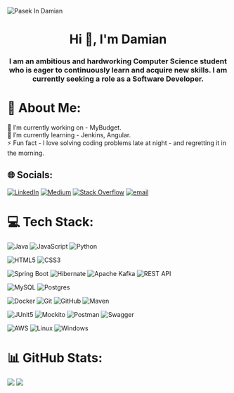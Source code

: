 ![Pasek In Damian](https://github.com/user-attachments/assets/9c0b2a40-9cd2-49a8-a252-da9faf5217f1)

<h1 align="center">Hi 👋, I'm Damian</h1>
<h3 align="center">I am an ambitious and hardworking Computer Science student who is eager to continuously learn and acquire new skills. I am currently seeking a role as a Software Developer.</h3>

# 💫 About Me:
:wrench: I’m currently working on - MyBudget.<br>
:green_book: I’m currently learning - Jenkins, Angular.<br>
⚡ Fun fact - I love solving coding problems late at night - and regretting it in the morning.


## 🌐 Socials:
[![LinkedIn](https://img.shields.io/badge/LinkedIn-%230077B5.svg?logo=linkedin&logoColor=white)](https://linkedin.com/in/damiankwcn) [![Medium](https://img.shields.io/badge/Medium-12100E?logo=medium&logoColor=white)](https://medium.com/@damian.kwiecien) [![Stack Overflow](https://img.shields.io/badge/-Stackoverflow-FE7A16?logo=stack-overflow&logoColor=white)](https://stackoverflow.com/users/30948032) [![email](https://img.shields.io/badge/Email-D14836?logo=gmail&logoColor=white)](mailto:damian.kwiecien@outlook.com) 

# 💻 Tech Stack:

![Java](https://img.shields.io/badge/java-%23ED8B00.svg?style=for-the-badge&logo=openjdk&logoColor=white)
![JavaScript](https://img.shields.io/badge/javascript-%23323330.svg?style=for-the-badge&logo=javascript&logoColor=%23F7DF1E)
![Python](https://img.shields.io/badge/python-3670A0?style=for-the-badge&logo=python&logoColor=ffdd54)

![HTML5](https://img.shields.io/badge/html5-E34F26.svg?style=for-the-badge&logo=html5&logoColor=white)
![CSS3](https://img.shields.io/badge/css3-1572B6.svg?style=for-the-badge&logo=css3&logoColor=white)

![Spring Boot](https://img.shields.io/badge/spring--boot-6DB33F.svg?style=for-the-badge&logo=springboot&logoColor=white)
![Hibernate](https://img.shields.io/badge/Hibernate-59666C?style=for-the-badge&logo=Hibernate&logoColor=white)
![Apache Kafka](https://img.shields.io/badge/Apache%20Kafka-000?style=for-the-badge&logo=apachekafka)
![REST API](https://img.shields.io/badge/REST%20API-005571.svg?style=for-the-badge&logo=rest&logoColor=white)

![MySQL](https://img.shields.io/badge/mysql-4479A1.svg?style=for-the-badge&logo=mysql&logoColor=white)
![Postgres](https://img.shields.io/badge/postgres-%23316192.svg?style=for-the-badge&logo=postgresql&logoColor=white)

![Docker](https://img.shields.io/badge/docker-%230db7ed.svg?style=for-the-badge&logo=docker&logoColor=white)
![Git](https://img.shields.io/badge/git-%23F05033.svg?style=for-the-badge&logo=git&logoColor=white)
![GitHub](https://img.shields.io/badge/github-%23121011.svg?style=for-the-badge&logo=github&logoColor=white)
![Maven](https://img.shields.io/badge/maven-C71A36.svg?style=for-the-badge&logo=apachemaven&logoColor=white)

![JUnit5](https://img.shields.io/badge/junit5-%23E33332.svg?style=for-the-badge&logo=junit5&logoColor=white)
![Mockito](https://img.shields.io/badge/mockito-45C1A0.svg?style=for-the-badge&logo=mockito&logoColor=white)
![Postman](https://img.shields.io/badge/Postman-FF6C37?style=for-the-badge&logo=postman&logoColor=white)
![Swagger](https://img.shields.io/badge/-Swagger-%23Clojure?style=for-the-badge&logo=swagger&logoColor=white)

![AWS](https://img.shields.io/badge/AWS-%23FF9900.svg?style=for-the-badge&logo=amazon-aws&logoColor=white)
![Linux](https://img.shields.io/badge/linux-FCC624.svg?style=for-the-badge&logo=linux&logoColor=black)
![Windows](https://img.shields.io/badge/windows-0078D6.svg?style=for-the-badge&logo=windows&logoColor=white)

# 📊 GitHub Stats:
![](https://nirzak-streak-stats.vercel.app/?user=DamianKwcn&theme=nightowl&hide_border=false) ![](https://github-readme-stats.vercel.app/api/top-langs/?username=DamianKwcn&theme=nightowl&hide_border=false&include_all_commits=false&count_private=false&layout=compact)

<!-- Proudly created with GPRM ( https://gprm.itsvg.in ) -->
